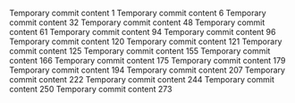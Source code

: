 Temporary commit content 1
Temporary commit content 6
Temporary commit content 32
Temporary commit content 48
Temporary commit content 61
Temporary commit content 94
Temporary commit content 96
Temporary commit content 120
Temporary commit content 121
Temporary commit content 125
Temporary commit content 155
Temporary commit content 166
Temporary commit content 175
Temporary commit content 179
Temporary commit content 194
Temporary commit content 207
Temporary commit content 222
Temporary commit content 244
Temporary commit content 250
Temporary commit content 273
